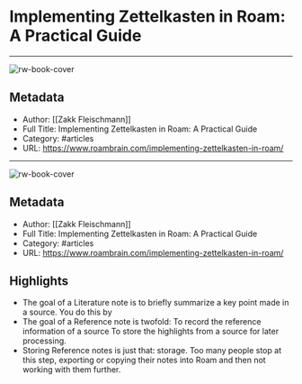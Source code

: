 # Implementing Zettelkasten in Roam: A Practical Guide

---
![rw-book-cover](https://readwise-assets.s3.amazonaws.com/static/images/article1.be68295a7e40.png)

## Metadata
- Author: [[Zakk Fleischmann]]
- Full Title: Implementing Zettelkasten in Roam: A Practical Guide
- Category: #articles
- URL: https://www.roambrain.com/implementing-zettelkasten-in-roam/
---
![rw-book-cover](https://readwise-assets.s3.amazonaws.com/static/images/article1.be68295a7e40.png)

## Metadata
- Author: [[Zakk Fleischmann]]
- Full Title: Implementing Zettelkasten in Roam: A Practical Guide
- Category: #articles
- URL: https://www.roambrain.com/implementing-zettelkasten-in-roam/

## Highlights
- The goal of a Literature note is to briefly summarize a key point made in a source. You do this by
- The goal of a Reference note is twofold: To record the reference information of a source To store the highlights from a source for later processing.
- Storing Reference notes is just that: storage. Too many people stop at this step, exporting or copying their notes into Roam and then not working with them further.

